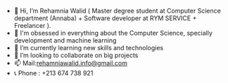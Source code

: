 - 👋 Hi, I’m Rehamnia Walid ( Master degree student at Computer Science department (Annaba) + Software developer at RYM SERVICE + Freelancer ).
- 👀 I'm obsessed in everything about the Computer Science, specially development and machine learning
- 🌱 I’m currently learning new skills and technologies 
- 💞️ I’m looking to collaborate on big projects
- 📫 Mail:rehamniawalid.info@gmail.com
- 📞 Phone : +213 674 738 921 

<!---
rehamnia-max/rehamnia-max is a ✨ special ✨ repository because its `README.md` (this file) appears on your GitHub profile.
You can click the Preview link to take a look at your changes.
--->

